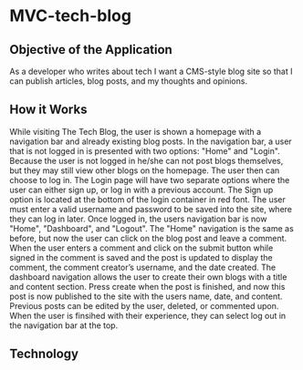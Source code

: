 # MVC-tech-blog

## Objective of the Application

As a developer who writes about tech I want a CMS-style blog site
so that I can publish articles, blog posts, and my thoughts and opinions.

## How it Works

While visiting The Tech Blog, the user is shown a homepage with a navigation bar and already existing blog posts.
In the navigation bar, a user that is not logged in is presented with two options: "Home" and "Login".
Because the user is not logged in he/she can not post blogs themselves, but they may still view other blogs on the homepage.
The user then can choose to log in.
The Login page will have two separate options where the user can either sign up, or log in with a previous account.
The Sign up option is located at the bottom of the login container in red font.
The user must enter a valid username and password to be saved into the site, where they can log in later.
Once logged in, the users navigation bar is now "Home", "Dashboard", and "Logout".
The "Home" navigation is the same as before, but now the user can click on the blog post and leave a comment.
When the user enters a comment and click on the submit button while signed in the 
comment is saved and the post is updated to display the comment, the comment creator’s username, and the date created.
The dashboard navigation allows the user to create their own blogs with a title and content section.
Press create when the post is finished, and now this post is now published to the site with the users name, date, and content.
Previous posts can be edited by the user, deleted, or commented upon.
When the user is finsihed with their experience, they can select log out in the navigation bar at the top.

## Technology


